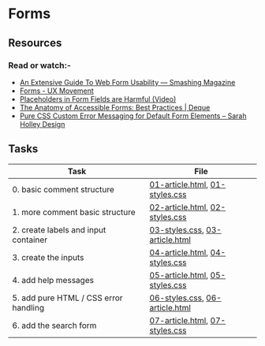 # Forms

## Resources

### Read or watch:-

* [An Extensive Guide To Web Form Usability — Smashing Magazine](https://intranet.alxswe.com/rltoken/F75QhuOGVwrVlw3jyD59LA)
* [Forms - UX Movement](https://intranet.alxswe.com/rltoken/FHn2z9omZm-zZCdL0L6jYw)
* [Placeholders in Form Fields are Harmful (Video)](https://intranet.alxswe.com/rltoken/IYEz09iT2H3TsnxrE1NNCA)
* [The Anatomy of Accessible Forms: Best Practices | Deque](https://intranet.alxswe.com/rltoken/dj3c68pJZ98_mOwVZIffRg)
* [Pure CSS Custom Error Messaging for Default Form Elements – Sarah Holley Design](https://intranet.alxswe.com/rltoken/0AEw7wVlCeD2g6qxmmMNdg)

## Tasks

| Task | File |
| ---- | ---- |
| 0. basic comment structure | [01-article.html](./01-article.html), [01-styles.css](./01-styles.css) |
| 1. more comment basic structure | [02-article.html](./02-article.html), [02-styles.css](./02-styles.css) |
| 2. create labels and input container | [03-styles.css](./03-styles.css), [03-article.html](./03-article.html) |
| 3. create the inputs | [04-article.html](./04-article.html), [04-styles.css](./04-styles.css) |
| 4. add help messages | [05-article.html](./05-article.html), [05-styles.css](./05-styles.css) |
| 5. add pure HTML / CSS error handling | [06-styles.css](./06-styles.css), [06-article.html](./06-article.html) |
| 6. add the search form | [07-article.html](./07-article.html), [07-styles.css](./07-styles.css) |
